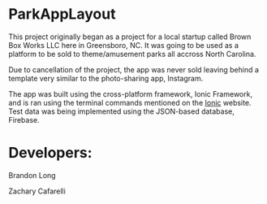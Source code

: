 # ParkAppLayout

This project originally began as a project for a local startup called Brown Box Works LLC here in Greensboro, NC. It was going to be used as a platform to be sold to theme/amusement parks all accross North Carolina. 

Due to cancellation of the project, the app was never sold leaving behind a template very similar to the photo-sharing app, Instagram.

The app was built using the cross-platform framework, Ionic Framework, and is ran using the terminal commands mentioned on the [Ionic](http://ionicframework.com/) website. Test data was being implemented using the JSON-based database, Firebase. 

# Developers:

Brandon Long

Zachary Cafarelli
